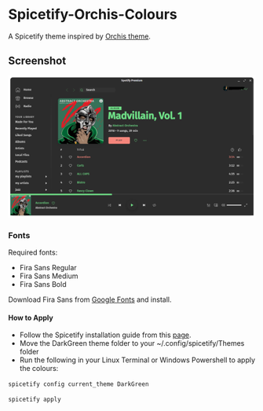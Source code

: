 # Spicetify-Orchis-Colours

A Spicetify theme inspired by [Orchis theme](https://github.com/vinceliuice/Orchis-theme).


## Screenshot

![screenshot](screenshot.png)


### Fonts

Required fonts:
 - Fira Sans Regular
 - Fira Sans Medium
 - Fira Sans Bold

Download Fira Sans from [Google Fonts](https://fonts.google.com/specimen/Fira+Sans) and install.


#### How to Apply

 - Follow the Spicetify installation guide from this [page](https://github.com/khanhas/spicetify-cli).
 - Move the DarkGreen theme folder to your ~/.config/spicetify/Themes folder
 - Run the following in your Linux Terminal or Windows Powershell to apply the colours:
 
 ```spicetify config current_theme DarkGreen```
 
 ```spicetify apply```
 
 


